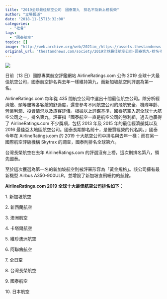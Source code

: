 ```yaml
---
title: "2019全球最佳航空公司　國泰第九　排名不及新上榜長榮"
author: "立場報道"
date: "2018-11-15T13:32:00"
categories:
  - "社會"
tags:
  - "國泰航空"
topics: []
image: "http://web.archive.org/web/2021im_/https://assets.thestandnews.com/media/photos/airline-05_H03fy.png"
original_url: "thestandnews.com/society/2019全球最佳航空公司-國泰第九-排名不及新上榜長榮"
---
```

![](http://web.archive.org/web/2021im_/https://assets.thestandnews.com/media/photos/airline-05_H03fy.png)

日前（13 日）國際專業航空評鑑網站 AirlineRatings.com 公佈 2019 全球十大最佳航空公司，國泰航空排名與去年一樣維持第九，而新加坡航空則評選為第一名。 

AirlineRatings.com 每年從 435 間航空公司中選出十間最佳航空公司。除分析經濟艙、頭等艙等各客艙的舒適度，還會參考不同航空公司的飛航安全、機隊年齡、營業利潤、投資情況以及旅客評價。根據以上評鑑基準，國泰航空入選全球十大航空公司之一，排名第九。評審指「國泰航空一直是航空公司的勝利組，過去也贏得了 AirlineRatings.com 不少獎項，包括 2013 年及 2015 年的最佳經濟艙獎以及 2016 最佳亞太地區航空公司。國泰長期排名前十，是優質經營的代名詞。」國泰今年在 AirlineRatings.com 的 2019 十大航空公司中排名與去年一樣；而在另一國際航空評級機構 Skytrax 的調查，國泰則排名全球第六。

台灣長榮航空在去年 AirlineRatings.com 的評選沒有上榜，這次則排名第八，領先國泰。

至於這次獲選為第一名的新加坡航空則被評審形容為「黃金規格」。該公司擁有最新機型 Airbus A350-900ULR，並增設了新加坡直飛紐約的航線。 

**AirlineRatings.com 2019 全球十大最佳航空公司排名如下：**

1\. 新加坡航空 

2\. 新西蘭航空

3\. 澳洲航空

4\. 卡塔爾航空

5\. 維珍澳洲航空

6\. 阿聯酋航空

7\. 全日空

8\. 台灣長榮航空

9\. 國泰航空

10\. 日本航空